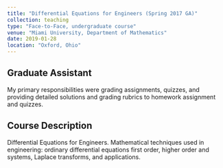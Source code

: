```yaml
---
title: "Differential Equations for Engineers (Spring 2017 GA)"
collection: teaching
type: "Face-to-Face, undergraduate course"
venue: "Miami University, Department of Mathematics"
date: 2019-01-28
location: "Oxford, Ohio"
---
```


## Graduate Assistant
My primary responsibilities were grading assignments, quizzes, and providing detailed solutions and grading rubrics to homework assignment and quizzes.

## Course Description
Differential Equations for Engineers. Mathematical techniques used in engineering: ordinary differential equations first order, higher order and systems, Laplace transforms, and applications.
